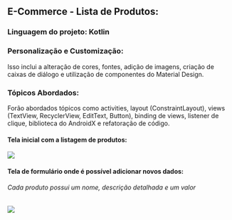 ## E-Commerce - Lista de Produtos:
<p> 
  
### Linguagem do projeto: Kotlin

### Personalização e Customização:
Isso inclui a alteração de cores, fontes, adição de imagens, criação de caixas de diálogo e utilização de componentes do Material Design.

### Tópicos Abordados: 
Forão abordados tópicos como activities, layout (ConstraintLayout), views (TextView, RecyclerView, EditText, Button), binding de views, listener de clique, biblioteca do AndroidX e refatoração de código.

#### Tela inicial com a listagem de produtos:

<img src="![image](https://github.com/darleyleal98/lista-de-produtos/assets/132721098/3a92ccc7-872d-483f-a9fa-a2a91aef857e)"> </img>

  #### Tela de formulário onde é possível adicionar novos dados:
  ###### *Cada produto possui um nome, descrição detalhada e um valor*

<img src="https://github.com/darleyleal98/lista-de-produtos/assets/132721098/6b2cc717-5d65-479f-afea-df4ab68a4d66)"> </img>


